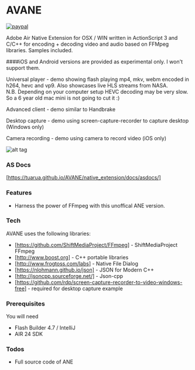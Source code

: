 # AVANE

[![paypal](https://www.paypalobjects.com/en_US/i/btn/btn_donateCC_LG.gif)](https://www.paypal.com/cgi-bin/webscr?cmd=_s-xclick&hosted_button_id=D9VQZQPGPLFKW)

Adobe Air Native Extension for OSX / WIN written in ActionScript 3 and C/C++ for encoding + decoding video and audio based on FFMpeg libraries. Samples included.   

####iOS and Android versions are provided as experimental only. I won't support them.


Universal player - demo showing flash playing mp4, mkv, webm encoded in h264, hevc and vp9. Also showcases live HLS streams from NASA.  
N.B. Depending on your computer setup HEVC decoding may be very slow. So a 6 year old mac mini is not going to cut it :)

Advanced client - demo similar to Handbrake 

Desktop capture - demo using screen-capture-recorder to capture desktop (Windows only)

Camera recording - demo using camera to record video (iOS only)


![alt tag](https://raw.githubusercontent.com/tuarua/AVANE/master/screenshots/screen-shot-1.png)

### AS Docs 
[https://tuarua.github.io/AVANE/native_extension/docs/asdocs/] 



### Features
 - Harness the power of FFmpeg with this unoffical ANE version.

### Tech

AVANE uses the following libraries:

* [https://github.com/ShiftMediaProject/FFmpeg] - ShiftMediaProject FFmpeg
* [http://www.boost.org] - C++ portable libraries
* [http://www.frogtoss.com/labs] - Native File Dialog
* [https://nlohmann.github.io/json] - JSON for Modern C++
* [http://jsoncpp.sourceforge.net/] - Json-cpp
* [https://github.com/rdp/screen-capture-recorder-to-video-windows-free] - required for desktop capture example


### Prerequisites

You will need
 
 - Flash Builder 4.7 / IntelliJ
 - AIR 24 SDK

### Todos
 - Full source code of ANE
